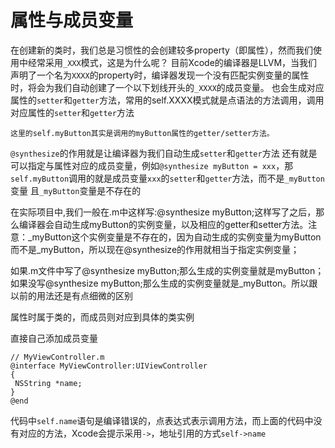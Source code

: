 # 属性与成员变量
在创建新的类时，我们总是习惯性的会创建较多property（即属性），然而我们使用中经常采用`_XXX`模式，这是为什么呢？
目前Xcode的编译器是LLVM，当我们声明了一个名为`XXXX`的property时，编译器发现一个没有匹配实例变量的属性时，将会为我们自动创建了一个以下划线开头的`_XXXX`的成员变量。
也会生成对应属性的`setter`和`getter`方法，常用的self.XXXX模式就是点语法的方法调用，调用对应属性的`setter`和`getter`方法

```
这里的self.myButton其实是调用的myButton属性的getter/setter方法。
```
`@synthesize`的作用就是让编译器为我们自动生成`setter`和`getter`方法
还有就是可以指定与属性对应的成员变量，例如`@synthesize myButton = xxx`，那`self.myButton`调用的就是成员变量`xxx`的`setter`和`getter`方法，而不是`_myButton`变量
且`_myButton`变量是不存在的

在实际项目中,我们一般在.m中这样写:@synthesize myButton;这样写了之后，那么编译器会自动生成myButton的实例变量，以及相应的getter和setter方法。注意：_myButton这个实例变量是不存在的，因为自动生成的实例变量为myButton而不是_myButton，所以现在@synthesize的作用就相当于指定实例变量；

如果.m文件中写了@synthesize myButton;那么生成的实例变量就是myButton；如果没写@synthesize myButton;那么生成的实例变量就是_myButton。所以跟以前的用法还是有点细微的区别

属性时属于类的，而成员则对应到具体的类实例

直接自己添加成员变量

```
// MyViewController.m
@interface MyViewController:UIViewController
{
 NSString *name;
}
@end
```
代码中`self.name`语句是编译错误的，点表达式表示调用方法，而上面的代码中没有对应的方法，Xcode会提示采用`->`，地址引用的方式`self->name`


